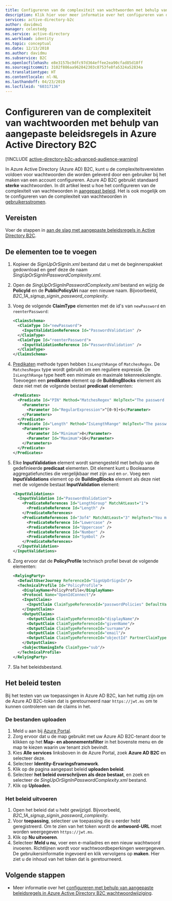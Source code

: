 ```yaml
---
title: Configureren van de complexiteit van wachtwoorden met behulp van aangepaste beleidsregels in Azure Active Directory B2C | Microsoft Docs
description: Klik hier voor meer informatie over het configureren van de vereisten voor wachtwoordcomplexiteit met behulp van een aangepast beleid in Azure Active Directory B2C.
services: active-directory-b2c
author: davidmu1
manager: celestedg
ms.service: active-directory
ms.workload: identity
ms.topic: conceptual
ms.date: 12/13/2018
ms.author: davidmu
ms.subservice: B2C
ms.openlocfilehash: e8e3157bc9dfc97d364effee2ea90cfad85d18ff
ms.sourcegitcommit: 3102f886aa962842303c8753fe8fa5324a52834a
ms.translationtype: HT
ms.contentlocale: nl-NL
ms.lasthandoff: 04/23/2019
ms.locfileid: "60317136"
---
```

# <a name="configure-password-complexity-using-custom-policies-in-azure-active-directory-b2c"></a>Configureren van de complexiteit van wachtwoorden met behulp van aangepaste beleidsregels in Azure Active Directory B2C

[!INCLUDE [active-directory-b2c-advanced-audience-warning](../../includes/active-directory-b2c-advanced-audience-warning.md)]

In Azure Active Directory (Azure AD) B2C, kunt u de complexiteitsvereisten voldoen voor wachtwoorden die worden geleverd door een gebruiker bij het maken van een account configureren. Azure AD B2C gebruikt standaard **sterke** wachtwoorden. In dit artikel leest u hoe het configureren van de complexiteit van wachtwoorden in [aangepast beleid](active-directory-b2c-overview-custom.md). Het is ook mogelijk om te configureren van de complexiteit van wachtwoorden in [gebruikersstromen](active-directory-b2c-reference-password-complexity.md).

## <a name="prerequisites"></a>Vereisten

Voer de stappen in [aan de slag met aangepaste beleidsregels in Active Directory B2C](active-directory-b2c-get-started-custom.md).

## <a name="add-the-elements"></a>De elementen toe te voegen

1. Kopieer de *SignUpOrSignIn.xml* bestand dat u met de beginnerspakket gedownload en geef deze de naam *SingUpOrSignInPasswordComplexity.xml*.
2. Open de *SingUpOrSignInPasswordComplexity.xml* bestand en wijzig de **PolicyId** en de **PublicPolicyUri** naar een nieuwe naam. Bijvoorbeeld, *B2C_1A_signup_signin_password_complexity*.
3. Voeg de volgende **ClaimType** elementen met de id's van `newPassword` en `reenterPassword`:

    ```XML
    <ClaimsSchema>
      <ClaimType Id="newPassword">
        <InputValidationReference Id="PasswordValidation" />
      </ClaimType>
      <ClaimType Id="reenterPassword">
        <InputValidationReference Id="PasswordValidation" />
      </ClaimType>
    </ClaimsSchema>
    ```

4. [Predikaten](predicates.md) methode typen hebben `IsLengthRange` of `MatchesRegex`. De `MatchesRegex` type wordt gebruikt om een reguliere expressie. De `IsLengthRange` type heeft een minimale en maximale tekenreekslengte. Toevoegen een **predikaten** element op de **BuildingBlocks** element als deze niet met de volgende bestaat **predicaat** elementen:

    ```XML
    <Predicates>
      <Predicate Id="PIN" Method="MatchesRegex" HelpText="The password must be a pin.">
        <Parameters>
          <Parameter Id="RegularExpression">^[0-9]+$</Parameter>
        </Parameters>
      </Predicate>
      <Predicate Id="Length" Method="IsLengthRange" HelpText="The password must be between 8 and 16 characters.">
        <Parameters>
          <Parameter Id="Minimum">8</Parameter>
          <Parameter Id="Maximum">16</Parameter>
        </Parameters>
      </Predicate>
    </Predicates>
    ```

5. Elke **InputValidation** element wordt samengesteld met behulp van de gedefinieerde **predicaat** elementen. Dit element kunt u Booleaanse aggregatiefuncties die vergelijkbaar met zijn `and` en `or`. Voeg een **InputValidations** element op de **BuildingBlocks** element als deze niet met de volgende bestaat **InputValidation** element:

    ```XML
    <InputValidations>
      <InputValidation Id="PasswordValidation">
        <PredicateReferences Id="LengthGroup" MatchAtLeast="1">
          <PredicateReference Id="Length" />
        </PredicateReferences>
        <PredicateReferences Id="3of4" MatchAtLeast="3" HelpText="You must have at least 3 of the following character classes:">
          <PredicateReference Id="Lowercase" />
          <PredicateReference Id="Uppercase" />
          <PredicateReference Id="Number" />
          <PredicateReference Id="Symbol" />
        </PredicateReferences>
      </InputValidation>
    </InputValidations>
    ```

6. Zorg ervoor dat de **PolicyProfile** technisch profiel bevat de volgende elementen:

    ```XML
    <RelyingParty>
      <DefaultUserJourney ReferenceId="SignUpOrSignIn"/>
      <TechnicalProfile Id="PolicyProfile">
        <DisplayName>PolicyProfile</DisplayName>
        <Protocol Name="OpenIdConnect"/>
        <InputClaims>
          <InputClaim ClaimTypeReferenceId="passwordPolicies" DefaultValue="DisablePasswordExpiration, DisableStrongPassword"/>
        </InputClaims>
        <OutputClaims>
          <OutputClaim ClaimTypeReferenceId="displayName"/>
          <OutputClaim ClaimTypeReferenceId="givenName"/>
          <OutputClaim ClaimTypeReferenceId="surname"/>
          <OutputClaim ClaimTypeReferenceId="email"/>
          <OutputClaim ClaimTypeReferenceId="objectId" PartnerClaimType="sub"/>
        </OutputClaims>
        <SubjectNamingInfo ClaimType="sub"/>
      </TechnicalProfile>
    </RelyingParty>
    ```

7. Sla het beleidsbestand.

## <a name="test-your-policy"></a>Het beleid testen

Bij het testen van uw toepassingen in Azure AD B2C, kan het nuttig zijn om de Azure AD B2C-token dat is geretourneerd naar `https://jwt.ms` om te kunnen controleren van de claims in het.

### <a name="upload-the-files"></a>De bestanden uploaden

1. Meld u aan bij [Azure Portal](https://portal.azure.com/).
2. Zorg ervoor dat u de map gebruikt met uw Azure AD B2C-tenant door te klikken op het **Map- en abonnementsfilter** in het bovenste menu en de map te kiezen waarin uw tenant zich bevindt.
3. Kies **Alle services** linksboven in de Azure Portal, zoek **Azure AD B2C** en selecteer deze.
4. Selecteer **Identity-Ervaringsframework**.
5. Klik op de pagina aangepast beleid **uploaden beleid**.
6. Selecteer **het beleid overschrijven als deze bestaat**, en zoek en selecteer de *SingUpOrSignInPasswordComplexity.xml* bestand.
7. Klik op **Uploaden**.

### <a name="run-the-policy"></a>Het beleid uitvoeren

1. Open het beleid dat u hebt gewijzigd. Bijvoorbeeld, *B2C_1A_signup_signin_password_complexity*.
2. Voor **toepassing**, selecteer uw toepassing die u eerder hebt geregistreerd. Om te zien van het token wordt de **antwoord-URL** moet worden weergegeven `https://jwt.ms`.
3. Klik op **Nu uitvoeren**.
4. Selecteer **Meld u nu**, voer een e-mailadres en een nieuw wachtwoord invoeren. Richtlijnen wordt voor wachtwoordbeperkingen weergegeven. De gebruikersinformatie ingevoerd en klik vervolgens op **maken**. Hier ziet u de inhoud van het token dat is geretourneerd.

## <a name="next-steps"></a>Volgende stappen

- Meer informatie over het [configureren met behulp van aangepaste beleidsregels in Azure Active Directory B2C wachtwoordwijziging](active-directory-b2c-reference-password-change-custom.md).


